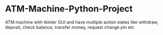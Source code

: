 # ATM-Machine-Python-Project
ATM machine with tkinter GUI and have multiple action states like withdraw, deposit, check balance, transfer money, request change pin etc

